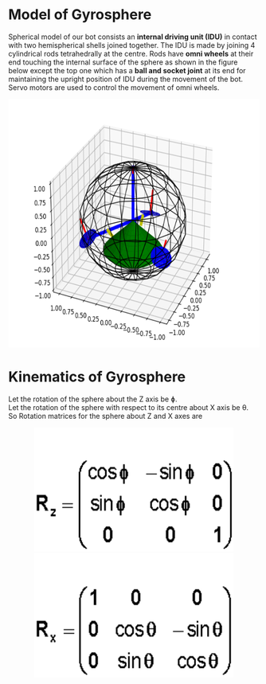 # Model of Gyrosphere
Spherical model of our bot consists an **internal driving unit (IDU)** in contact with two hemispherical shells joined together.
The IDU is made by joining 4 cylindrical rods tetrahedrally at the centre. Rods have **omni wheels** at their end touching the internal surface of the sphere as shown in the figure below except the top one which has a **ball and socket joint** at its end for maintaining the upright position of IDU during the movement of the bot. 
Servo motors are used to control the movement of omni wheels.
<p align="center">
 <img  width="600" height="500" src="https://github.com/naval-selvan-1214/kinematics_equation/blob/main/media/gyro_matplotlib-model.png"><br>
</p>

# Kinematics of Gyrosphere
Let the rotation of the sphere about the Z axis be ɸ.<br>
Let the rotation of the sphere with respect to its centre about X axis be θ.<br>
So Rotation matrices for the sphere about Z and X axes are 
<p align="center">
 <img  width="400" height="250" src="https://github.com/naval-selvan-1214/kinematics_equation/blob/main/media/z_rot_matrix.gif">
 <img  width="400" height="250" src="https://github.com/naval-selvan-1214/kinematics_equation/blob/main/media/x_rot_matrix.gif"><br>
</p>
